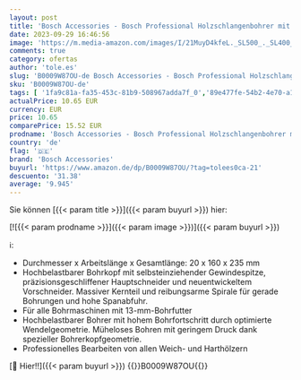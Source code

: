 ```yaml
---
layout: post
title: 'Bosch Accessories - Bosch Professional Holzschlangenbohrer mit 1/4"-Sechskantschaft  Ø 20 mm '
date: 2023-09-29 16:46:56
image: 'https://m.media-amazon.com/images/I/21MuyD4kfeL._SL500_._SL400_.jpg'
comments: true
category: ofertas
author: 'tole.es'
slug: 'B0009W87OU-de Bosch Accessories - Bosch Professional Holzschlangenbohrer...'
sku: 'B0009W87OU-de'
tags: [ '1fa9c81a-fa35-453c-81b9-508967adda7f_0','89e477fe-54b2-4e70-a1e8-066084921fb1_0','89e477fe-54b2-4e70-a1e8-066084921fb1_2001','89e477fe-54b2-4e70-a1e8-066084921fb1_6201','89e477fe-54b2-4e70-a1e8-066084921fb1_9901','Arborist Merchandising Root','Baumarkt','Bohrer','Bosch Bohrer','Bosch Holzbohrer','Bosch Marken-Shop','Bosch Professional Marken-Shop','Custom Stores','Elektro- & Handwerkzeuge','Schlangenbohrer','Self Service','Special Features Stores','Zubehör für Elektrowerkzeuge','bosch accessories','🇩🇪', ]
actualPrice: 10.65 EUR
currency: EUR
price: 10.65
comparePrice: 15.52 EUR
prodname: 'Bosch Accessories - Bosch Professional Holzschlangenbohrer mit 1/4"-Sechskantschaft  Ø 20 mm '
country: 'de'
flag: '🇩🇪'
brand: 'Bosch Accessories'
buyurl: 'https://www.amazon.de/dp/B0009W87OU/?tag=tolees0ca-21'
descuento: '31.38'
average: '9.945'
---
```


Sie können [{{< param title >}}]({{< param buyurl >}}) hier:

[![{{< param prodname >}}]({{< param image >}})]({{< param buyurl >}})

ℹ️:

- Durchmesser x Arbeitslänge x Gesamtlänge: 20 x 160 x 235 mm
- Hochbelastbarer Bohrkopf mit selbsteinziehender Gewindespitze, präzisionsgeschliffener Hauptschneider und neuentwickeltem Vorschneider. Massiver Kernteil und reibungsarme Spirale für gerade Bohrungen und hohe Spanabfuhr.
- Für alle Bohrmaschinen mit 13-mm-Bohrfutter
- Hochbelastbarer Bohrer mit hohem Bohrfortschritt durch optimierte Wendelgeometrie. Müheloses Bohren mit geringem Druck dank spezieller Bohrerkopfgeometrie.
- Professionelles Bearbeiten von allen Weich- und Harthölzern

[🛒 Hier!!]({{< param buyurl >}})
{{<world>}}B0009W87OU{{</world>}}
